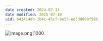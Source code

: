 ```yaml
---
date created: 2024-07-13
date modified: 2025-07-10
uid: b43414db-1b4c-45cf-9e55-ed3dd898f58b
---
```


![image.png|1000](https://imagehosting4picgo.oss-cn-beijing.aliyuncs.com/imagehosting/fix-dir%2Fpicgo%2Fpicgo-clipboard-images%2F2024%2F07%2F13%2F19-44-20-b5b47622098c1294c045f22c80abf1f9-20240713194420-78914f.png)
